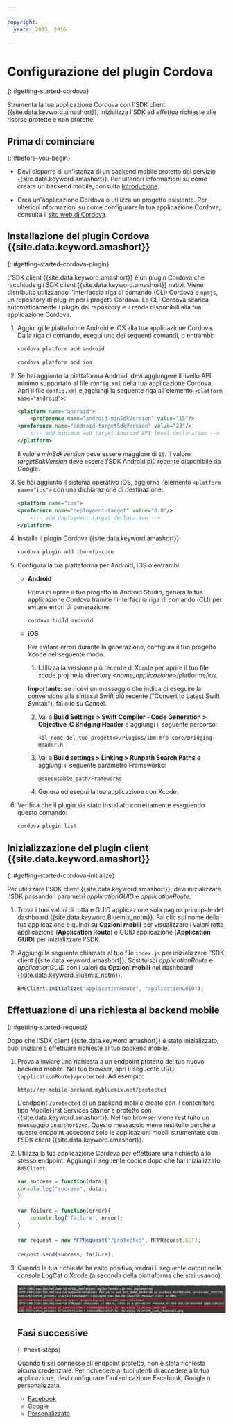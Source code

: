 ```yaml
---

copyright:
  years: 2015, 2016
  
---
```


# Configurazione del plugin Cordova
{: #getting-started-cordova}

Strumenta la tua applicazione Cordova con l'SDK client {{site.data.keyword.amashort}}, inizializza l'SDK ed effettua richieste alle risorse protette e non protette.

## Prima di cominciare
{: #before-you-begin}

- Devi disporre di un'istanza di un backend mobile protetto dal servizio {{site.data.keyword.amashort}}. Per ulteriori informazioni su come creare un backend mobile, consulta [Introduzione](getting-started.html).

- Crea un'applicazione Cordova o utilizza un progetto esistente. Per ulteriori informazioni su come configurare la tua applicazione Cordova, consulta il [sito web di Cordova](https://cordova.apache.org/).

## Installazione del plugin Cordova {{site.data.keyword.amashort}}
{: #getting-started-cordova-plugin}

L'SDK client {{site.data.keyword.amashort}} è un plugin Cordova che racchiude gli SDK client {{site.data.keyword.amashort}} nativi. Viene distribuito utilizzando
l'interfaccia riga di comando (CLI) Cordova e `npmjs`, un repository di plug-in per i progetti Cordova. La CLI Cordova scarica automaticamente i plugin dai repository e li rende disponibili alla tua applicazione Cordova.

1. Aggiungi le piattaforme Android e iOS alla tua applicazione Cordova. Dalla riga di comando, esegui uno dei seguenti comandi, o entrambi:

	```Bash
	cordova platform add android
	```

	```Bash
	cordova platform add ios
	```

1. Se hai aggiunto la piattaforma Android, devi aggiungere il livello API minimo supportato al file `config.xml` della
tua applicazione Cordova. Apri il file `config.xml` e aggiungi la seguente riga all'elemento `<platform name="android">`:

	```XML
	<platform name="android">  
		<preference name="android-minSdkVersion" value="15"/>
  	<preference name="android-targetSdkVersion" value="23"/>
		<!-- add minimum and target Android API level declaration -->
	</platform>
	```

	Il valore *minSdkVersion* deve essere maggiore di `15`. Il valore *targetSdkVersion* deve essere l'SDK Android più recente disponibile da Google.

1. Se hai aggiunto il sistema operativo iOS, aggiorna l'elemento `<platform name="ios">` con una dichiarazione di destinazione:

	```XML
	<platform name="ios">
    <preference name="deployment-target" value="8.0"/>
		<!-- add deployment target declaration -->
	</platform>
	```

1. Installa il plugin Cordova {{site.data.keyword.amashort}}:

 	```Bash
	cordova plugin add ibm-mfp-core
	```

1. Configura la tua piattaforma per Android, iOS o entrambi.

	* **Android**

		Prima di aprire il tuo progetto in Android Studio, genera la tua applicazione Cordova tramite l'interfaccia riga di comando (CLI) per evitare errori di generazione.

		```
		cordova build android
		```

	* **iOS**

		Per evitare errori durante la generazione, configura il tuo progetto Xcode nel seguente modo.

		1. Utilizza la versione più recente di Xcode per aprire il tuo file xcode.proj nella directory &lt;*nome_applicazione*&gt;/platforms/ios.

		**Importante:** se ricevi un messaggio che indica di eseguire la conversione alla sintassi Swift più recente ("Convert to Latest Swift Syntax"), fai clic su Cancel.

		2. Vai a **Build Settings > Swift Compiler - Code Generation > Objective-C Bridging Header** e aggiungi il seguente percorso:

			```
			<il_nome_del_tuo_progetto>/Plugins/ibm-mfp-core/Bridging-Header.h
			```

		3. Vai a **Build settings > Linking > Runpath Search Paths** e aggiungi il seguente parametro Frameworks:

			```
			@executable_path/Frameworks
			```

		4. Genera ed esegui la tua applicazione con Xcode.

1. Verifica che il plugin sia stato installato correttamente eseguendo questo comando:

	```Bash
	cordova plugin list
	```

## Inizializzazione del plugin client {{site.data.keyword.amashort}}
{: #getting-started-cordova-initialize}

Per utilizzare l'SDK client {{site.data.keyword.amashort}}, devi inizializzare l'SDK passando i parametri *applicationGUID* e *applicationRoute*.

1. Trova i tuoi valori di rotta e GUID applicazione sula pagina principale del dashboard {{site.data.keyword.Bluemix_notm}}. Fai clic sul nome della tua applicazione e quindi su **Opzioni mobili** per visualizzare i valori rotta applicazione (**Application Route**) e GUID applicazione (**Application GUID**) per inizializzare l'SDK.

3. Aggiungi la seguente chiamata al tuo file `index.js` per inizializzare l'SDK client {{site.data.keyword.amashort}}. Sostituisci *applicationRoute* e *applicationGUID* con i valori da **Opzioni mobili** nel dashboard {{site.data.keyword.Bluemix_notm}}.

	```JavaScript
	BMSClient.initialize("applicationRoute", "applicationGUID");
	```

## Effettuazione di una richiesta al backend mobile
{: #getting-started-request}

Dopo che l'SDK client {{site.data.keyword.amashort}} è stato inizializzato, puoi iniziare a effettuare richieste al tuo backend mobile.

1. Prova a inviare una richiesta a un endpoint protetto del tuo nuovo backend mobile. Nel tuo browser, apri il seguente URL: `{applicationRoute}/protected`. Ad esempio:

	```
	http://my-mobile-backend.mybluemix.net/protected
	```

	L'endpoint `/protected` di un backend mobile creato con il contenitore tipo MobileFirst Services Starter è protetto con {{site.data.keyword.amashort}}. Nel tuo browser viene restituito un messaggio `Unauthorized`. Questo messaggio viene restituito perché a questo endpoint accedono solo le applicazioni mobili strumentate con l'SDK client {{site.data.keyword.amashort}}.

1. Utilizza la tua applicazione Cordova per effettuare una richiesta allo stesso endpoint. Aggiungi il seguente codice dopo che hai inizializzato `BMSClient`:

	```Javascript
	var success = function(data){
	console.log("success", data);
	}

	var failure = function(error){
		console.log("failure", error);
	}

	var request = new MFPRequest("/protected", MFPRequest.GET);

	request.send(success, failure);
	```

1. Quando la tua richiesta ha esito positivo, vedrai il seguente output nella console LogCat o Xcode (a seconda della piattaforma che stai usando):

	![immagine](images/getting-started-android-success.png)

	## Fasi successive
	{: #next-steps}

	Quando ti sei connesso all'endpoint protetto, non è stata richiesta alcuna credenziale. Per richiedere ai tuoi utenti di accedere alla tua applicazione, devi configurare l'autenticazione Facebook, Google o personalizzata.
	* [Facebook](facebook-auth-cordova.html)
	* [Google](google-auth-cordova.html)
	* [Personalizzata](custom-auth-cordova.html)
